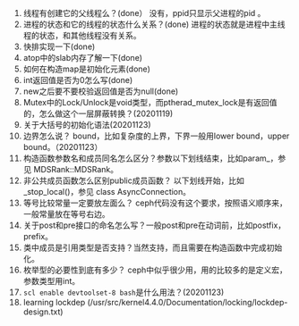 1. 线程有创建它的父线程么？(done） 没有，ppid只显示父进程的pid 。
1. 进程的状态和它的线程的状态什么关系？(done) 进程的状态就是进程中主线程的状态，和其他线程没有关系。
1. 快排实现一下(done)
1. atop中的slab内存了解一下(done)
1. 如何在构造map是初始化元素(done)
1. int返回值是否为0怎么写(done)
1. new之后要不要校验返回值是否为null(done)
1. Mutex中的Lock/Unlock是void类型，而ptherad_mutex_lock是有返回值的，怎么做这个一层屏蔽转换？(20201119)
1. 关于大括号的初始化语法(20201123)
1. 边界怎么说？ bound，比如复杂度的上界，下界一般用lower bound，upper bound。（20201123）
1. 构造函数参数名和成员同名怎么区分？参数以下划线结束，比如param_，参见 MDSRank::MDSRank。
1. 非公共成员函数怎么区别public成员函数？ 以下划线开始，比如_stop_local()，参见 class AsyncConnection。
1. 等号比较常量一定要放左面么？ ceph代码没有这个要求，按照语义顺序来，一般常量放在等号右边。
1. 关于post和pre接口的命名怎么写？一般post和pre在动词前，比如postfix，prefix。
1. 类中成员是引用类型是否支持？当然支持，而且需要在构造函数中完成初始化。
1. 枚举型的必要性到底有多少？ ceph中似乎很少用，用的比较多的是定义宏，参数类型用int。
1. `scl enable devtoolset-8 bash`是什么用法？(20201123)
1. learning lockdep (/usr/src/kernel4.4.0/Documentation/locking/lockdep-design.txt)
